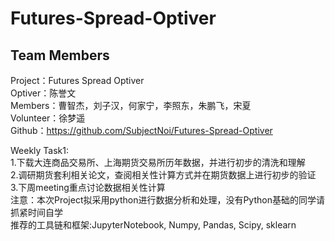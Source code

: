 # Futures-Spread-Optiver
Team Members
-----
Project：Futures Spread Optiver  
Optiver：陈誉文  
Members：曹智杰，刘子汉，何家宁，李照东，朱鹏飞，宋夏  
Volunteer：徐梦遥  
Github：https://github.com/SubjectNoi/Futures-Spread-Optiver  

Weekly Task1:  
1.下载大连商品交易所、上海期货交易所历年数据，并进行初步的清洗和理解  
2.调研期货套利相关论文，查阅相关性计算方式并在期货数据上进行初步的验证  
3.下周meeting重点讨论数据相关性计算  
注意：本次Project拟采用python进行数据分析和处理，没有Python基础的同学请抓紧时间自学  
推荐的工具链和框架:JupyterNotebook, Numpy, Pandas, Scipy, sklearn  

